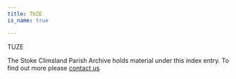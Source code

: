 ```yaml
---
title: TUZE
is_name: true

---
```


TUZE


The Stoke Climsland Parish Archive holds material under this index entry. To find out more please [contact us](/contact/)
